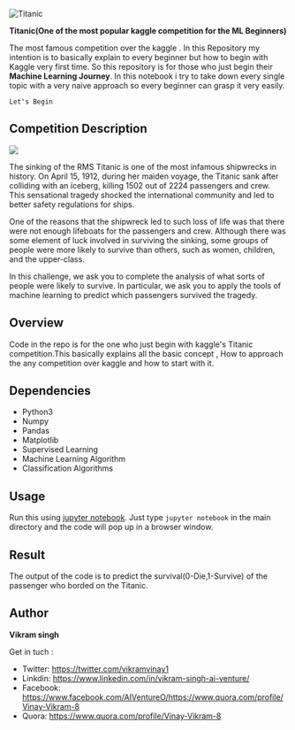 ![Titanic](https://titanichistoricalsociety.org/wp-content/uploads/2017/09/titanic_historical_society_homepage_harley_crossley.jpg)

<b align='center'> Titanic(One of the most popular kaggle competition for the ML Beginners)</b>

The most famous competition over the kaggle .
In this Repository my intention is to basically explain to every beginner but how to begin with Kaggle very first time. So this repository is for those who just begin their __Machine Learning Journey__. In this notebook i try to take down every single topic with a very naive approach so every beginner can grasp it very easily.

```Let's Begin```

## Competition Description

![](http://media.giphy.com/media/1Nk9bIidJVTy0/giphy.gif)


The sinking of the RMS Titanic is one of the most infamous shipwrecks in history.  On April 15, 1912, during her maiden voyage, the Titanic sank after colliding with an iceberg, killing 1502 out of 2224 passengers and crew. This sensational tragedy shocked the international community and led to better safety regulations for ships.

One of the reasons that the shipwreck led to such loss of life was that there were not enough lifeboats for the passengers and crew. Although there was some element of luck involved in surviving the sinking, some groups of people were more likely to survive than others, such as women, children, and the upper-class.

In this challenge, we ask you to complete the analysis of what sorts of people were likely to survive. In particular, we ask you to apply the tools of machine learning to predict which passengers survived the tragedy.

## Overview
Code in the repo is for the one who just begin with kaggle's Titanic competition.This basically explains all the basic concept ,
How to approach the any competition over kaggle and how to start with it.

## Dependencies 

- Python3
- Numpy 
- Pandas
- Matplotlib
- Supervised Learning
- Machine Learning Algorithm
- Classification Algorithms

## Usage
Run this using [jupyter notebook](http://jupyter.readthedocs.io/en/latest/install.html). Just type `jupyter notebook` in the main directory and the code will pop up in a browser window. 

## Result
The output of the code is to predict the survival(0-Die,1-Survive) of the passenger who borded on the Titanic.

## Author
<b>Vikram singh</b>

Get in tuch : 

- Twitter: https://twitter.com/vikramvinay1
- Linkdin: https://www.linkedin.com/in/vikram-singh-ai-venture/
- Facebook: https://www.facebook.com/AIVentureO/https://www.quora.com/profile/Vinay-Vikram-8
- Quora: https://www.quora.com/profile/Vinay-Vikram-8
